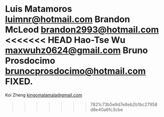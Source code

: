 Luis Matamoros luimnr@hotmail.com
Brandon McLeod brandon2993@hotmail.com
<<<<<<< HEAD
Hao-Tse Wu	maxwuhz0624@gmail.com
Bruno Prosdocimo brunocprosdocimo@hotmail.com
FIXED.
=======
Koi Zheng kingomalamala@gmail.com
>>>>>>> 7821c73b5e9d7e8eb2b1bc27958d8e40a6fc3cbe
